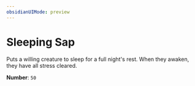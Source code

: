 ```yaml
---
obsidianUIMode: preview
---
```

# Sleeping Sap

Puts a willing creature to sleep for a full night's rest. When they awaken, they have all stress cleared.

**Number**: `50`
